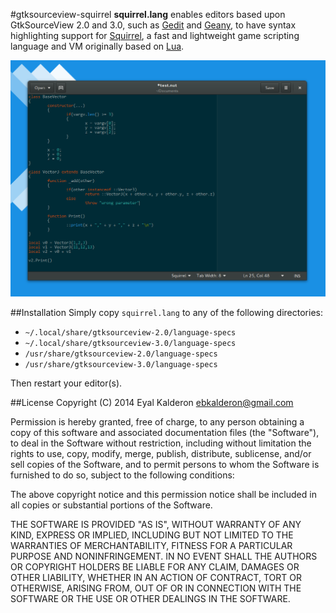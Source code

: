 
#gtksourceview-squirrel 
**squirrel.lang** enables editors based upon GtkSourceView 2.0 and 3.0, such as [Gedit](https://en.wikipedia.org/wiki/Gedit) and [Geany](https://en.wikipedia.org/wiki/Geany), to have syntax highlighting support for [Squirrel](http://www.squirrel-lang.org/), a fast and lightweight game scripting language and VM originally based on [Lua](http://www.lua.org/).

![Alt text](screenshot.png "Squirrel script in Gedit (Solarized Dark)")

##Installation
Simply copy `squirrel.lang` to any of the following directories:
 * `~/.local/share/gtksourceview-2.0/language-specs`
 * `~/.local/share/gtksourceview-3.0/language-specs`
 * `/usr/share/gtksourceview-2.0/language-specs`
 * `/usr/share/gtksourceview-3.0/language-specs`

Then restart your editor(s).

##License
Copyright (C) 2014 Eyal Kalderon <ebkalderon@gmail.com>

Permission is hereby granted, free of charge, to any person obtaining a copy
of this software and associated documentation files (the "Software"), to deal
in the Software without restriction, including without limitation the rights
to use, copy, modify, merge, publish, distribute, sublicense, and/or sell
copies of the Software, and to permit persons to whom the Software is
furnished to do so, subject to the following conditions:

The above copyright notice and this permission notice shall be included in
all copies or substantial portions of the Software.

THE SOFTWARE IS PROVIDED "AS IS", WITHOUT WARRANTY OF ANY KIND, EXPRESS OR
IMPLIED, INCLUDING BUT NOT LIMITED TO THE WARRANTIES OF MERCHANTABILITY,
FITNESS FOR A PARTICULAR PURPOSE AND NONINFRINGEMENT. IN NO EVENT SHALL THE
AUTHORS OR COPYRIGHT HOLDERS BE LIABLE FOR ANY CLAIM, DAMAGES OR OTHER
LIABILITY, WHETHER IN AN ACTION OF CONTRACT, TORT OR OTHERWISE, ARISING FROM,
OUT OF OR IN CONNECTION WITH THE SOFTWARE OR THE USE OR OTHER DEALINGS IN
THE SOFTWARE.
